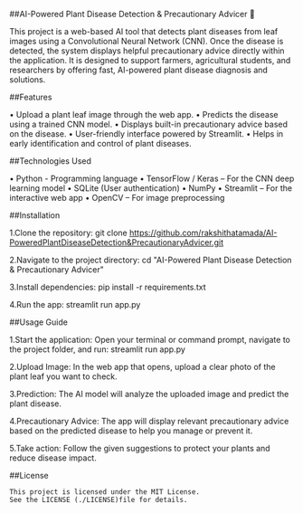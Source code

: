 ##AI-Powered Plant Disease Detection & Precautionary Advicer 🌿

 This project is a web-based AI tool that detects plant diseases from leaf images using a Convolutional Neural Network (CNN). Once the disease is detected, the system displays helpful precautionary advice directly within the application. It is designed to support farmers, agricultural students, and researchers by offering fast, AI-powered plant disease diagnosis and solutions.

##Features

• Upload a plant leaf image through the web app.
• Predicts the disease using a trained CNN model.
• Displays built-in precautionary advice based on the disease.
• User-friendly interface powered by Streamlit.
• Helps in early identification and control of plant diseases.

##Technologies Used

• Python - Programming language
• TensorFlow / Keras – For the CNN deep learning model
• SQLite (User authentication)
• NumPy
• Streamlit – For the interactive web app
• OpenCV – For image preprocessing

##Installation
 
 1.Clone the repository:
    git clone https://github.com/rakshithatamada/AI-PoweredPlantDiseaseDetection&PrecautionaryAdvicer.git
    
 2.Navigate to the project directory:
     cd "AI-Powered Plant Disease Detection & Precautionary Advicer"
     
 3.Install dependencies:
    pip install -r requirements.txt
    
 4.Run the app:
    streamlit run app.py

##Usage Guide
 
 1.Start the application:
   Open your terminal or command prompt, navigate to the project folder, and run:
    streamlit run app.py
    
 2.Upload Image:
    In the web app that opens, upload a clear photo of the plant leaf you want to check.

 3.Prediction:
    The AI model will analyze the uploaded image and predict the plant disease.

 4.Precautionary Advice:
    The app will display relevant precautionary advice based on the predicted disease to help you manage or prevent it.

 5.Take action:
    Follow the given suggestions to protect your plants and reduce disease impact.

##License
 
    This project is licensed under the MIT License.
    See the LICENSE (./LICENSE)file for details.
    
